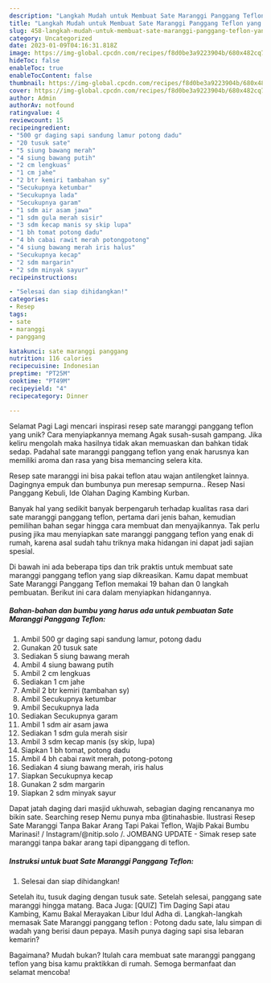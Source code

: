 ```yaml
---
description: "Langkah Mudah untuk Membuat Sate Maranggi Panggang Teflon yang Enak, Lezat"
title: "Langkah Mudah untuk Membuat Sate Maranggi Panggang Teflon yang Enak, Lezat"
slug: 458-langkah-mudah-untuk-membuat-sate-maranggi-panggang-teflon-yang-enak-lezat
category: Uncategorized
date: 2023-01-09T04:16:31.818Z
image: https://img-global.cpcdn.com/recipes/f8d0be3a9223904b/680x482cq70/sate-maranggi-panggang-teflon-foto-resep-utama.jpg
hideToc: false
enableToc: true
enableTocContent: false
thumbnail: https://img-global.cpcdn.com/recipes/f8d0be3a9223904b/680x482cq70/sate-maranggi-panggang-teflon-foto-resep-utama.jpg
cover: https://img-global.cpcdn.com/recipes/f8d0be3a9223904b/680x482cq70/sate-maranggi-panggang-teflon-foto-resep-utama.jpg
author: Admin
authorAv: notfound
ratingvalue: 4
reviewcount: 15
recipeingredient:
- "500 gr daging sapi sandung lamur potong dadu"
- "20 tusuk sate"
- "5 siung bawang merah"
- "4 siung bawang putih"
- "2 cm lengkuas"
- "1 cm jahe"
- "2 btr kemiri tambahan sy"
- "Secukupnya ketumbar"
- "Secukupnya lada"
- "Secukupnya garam"
- "1 sdm air asam jawa"
- "1 sdm gula merah sisir"
- "3 sdm kecap manis sy skip lupa"
- "1 bh tomat potong dadu"
- "4 bh cabai rawit merah potongpotong"
- "4 siung bawang merah iris halus"
- "Secukupnya kecap"
- "2 sdm margarin"
- "2 sdm minyak sayur"
recipeinstructions:

- "Selesai dan siap dihidangkan!"
categories:
- Resep
tags:
- sate
- maranggi
- panggang

katakunci: sate maranggi panggang 
nutrition: 116 calories
recipecuisine: Indonesian
preptime: "PT25M"
cooktime: "PT49M"
recipeyield: "4"
recipecategory: Dinner

---
```



Selamat Pagi Lagi mencari inspirasi resep sate maranggi panggang teflon yang unik? Cara menyiapkannya memang Agak susah-susah gampang. Jika keliru mengolah maka hasilnya tidak akan memuaskan dan bahkan tidak sedap. Padahal sate maranggi panggang teflon yang enak harusnya kan memiliki aroma dan rasa yang bisa memancing selera kita.


Resep sate maranggi ini bisa pakai teflon atau wajan antilengket lainnya. Dagingnya empuk dan bumbunya pun meresap sempurna.. Resep Nasi Panggang Kebuli, Ide Olahan Daging Kambing Kurban.

Banyak hal yang sedikit banyak berpengaruh terhadap kualitas rasa dari sate maranggi panggang teflon, pertama dari jenis bahan, kemudian pemilihan bahan segar hingga cara membuat dan menyajikannya. Tak perlu pusing jika mau menyiapkan sate maranggi panggang teflon yang enak di rumah, karena asal sudah tahu triknya maka hidangan ini dapat jadi sajian spesial.


Di bawah ini ada beberapa tips dan trik praktis untuk membuat sate maranggi panggang teflon yang siap dikreasikan. Kamu dapat membuat Sate Maranggi Panggang Teflon memakai 19 bahan dan 0 langkah pembuatan. Berikut ini cara dalam menyiapkan hidangannya.

<!--inarticleads1-->

##### Bahan-bahan dan bumbu yang harus ada untuk pembuatan Sate Maranggi Panggang Teflon:

1. Ambil 500 gr daging sapi sandung lamur, potong dadu
1. Gunakan 20 tusuk sate
1. Sediakan 5 siung bawang merah
1. Ambil 4 siung bawang putih
1. Ambil 2 cm lengkuas
1. Sediakan 1 cm jahe
1. Ambil 2 btr kemiri (tambahan sy)
1. Ambil Secukupnya ketumbar
1. Ambil Secukupnya lada
1. Sediakan Secukupnya garam
1. Ambil 1 sdm air asam jawa
1. Sediakan 1 sdm gula merah sisir
1. Ambil 3 sdm kecap manis (sy skip, lupa)
1. Siapkan 1 bh tomat, potong dadu
1. Ambil 4 bh cabai rawit merah, potong-potong
1. Sediakan 4 siung bawang merah, iris halus
1. Siapkan Secukupnya kecap
1. Gunakan 2 sdm margarin
1. Siapkan 2 sdm minyak sayur


Dapat jatah daging dari masjid ukhuwah, sebagian daging rencananya mo bikin sate. Searching resep Nemu punya mba @tinahasbie. Ilustrasi Resep Sate Maranggi Tanpa Bakar Arang Tapi Pakai Teflon, Wajib Pakai Bumbu Marinasi! / Instagram/@nitip.solo /. JOMBANG UPDATE - Simak resep sate maranggi tanpa bakar arang tapi dipanggang di teflon. 

<!--inarticleads2-->

##### Instruksi untuk buat Sate Maranggi Panggang Teflon:


1. Selesai dan siap dihidangkan!

Setelah itu, tusuk daging dengan tusuk sate. Setelah selesai, panggang sate maranggi hingga matang. Baca Juga: [QUIZ] Tim Daging Sapi atau Kambing, Kamu Bakal Merayakan Libur Idul Adha di. Langkah-langkah memasak Sate Maranggi panggang teflon : Potong dadu sate, lalu simpan di wadah yang berisi daun pepaya. Masih punya daging sapi sisa lebaran kemarin? 

Bagaimana? Mudah bukan? Itulah cara membuat sate maranggi panggang teflon yang bisa kamu praktikkan di rumah. Semoga bermanfaat dan selamat mencoba!
